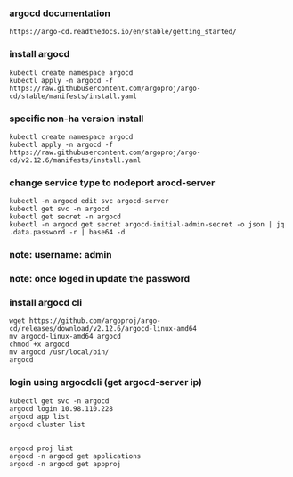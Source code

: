 ### argocd documentation
    https://argo-cd.readthedocs.io/en/stable/getting_started/

### install argocd
    kubectl create namespace argocd
    kubectl apply -n argocd -f https://raw.githubusercontent.com/argoproj/argo-cd/stable/manifests/install.yaml

### specific non-ha version install
    kubectl create namespace argocd
    kubectl apply -n argocd -f https://raw.githubusercontent.com/argoproj/argo-cd/v2.12.6/manifests/install.yaml

### change service type to nodeport arocd-server
    kubectl -n argocd edit svc argocd-server
    kubectl get svc -n argocd
    kubectl get secret -n argocd
    kubectl -n argocd get secret argocd-initial-admin-secret -o json | jq .data.password -r | base64 -d

### note: username: admin
### note: once loged in update the password 

### install argocd cli
    wget https://github.com/argoproj/argo-cd/releases/download/v2.12.6/argocd-linux-amd64
    mv argocd-linux-amd64 argocd
    chmod +x argocd
    mv argocd /usr/local/bin/
    argocd

### login using argocdcli (get argocd-server ip)
    kubectl get svc -n argocd
    argocd login 10.98.110.228
    argocd app list
    argocd cluster list

## 
    argocd proj list
    argocd -n argocd get applications
    argocd -n argocd get appproj